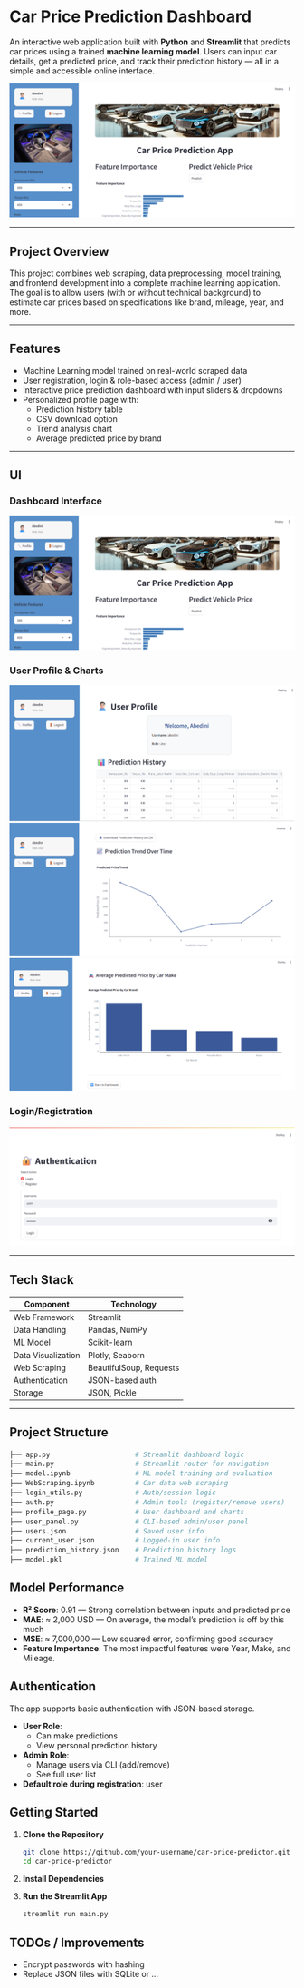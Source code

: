 # Car Price Prediction Dashboard

An interactive web application built with **Python** and **Streamlit** that predicts car prices using a trained **machine learning model**. Users can input car details, get a predicted price, and track their prediction history — all in a simple and accessible online interface.

![Main UI Screenshot](images/mainPage.png)

---

## Project Overview

This project combines web scraping, data preprocessing, model training, and frontend development into a complete machine learning application. The goal is to allow users (with or without technical background) to estimate car prices based on specifications like brand, mileage, year, and more.

---

## Features

- Machine Learning model trained on real-world scraped data  
- User registration, login & role-based access (admin / user)  
- Interactive price prediction dashboard with input sliders & dropdowns  
- Personalized profile page with:
  - Prediction history table
  - CSV download option
  - Trend analysis chart
  - Average predicted price by brand

---

## UI

### Dashboard Interface  
![Prediction UI](images/mainPage.png)

### User Profile & Charts 
![Prediction UI](images/dashbord1.png)
![Prediction UI](images/dashbord2.png)
![Prediction UI](images/dashbord3.png)

### Login/Registration
![Profile Page](images/login.png)

---

## Tech Stack

| Component           | Technology           |
|--------------------|----------------------|
| Web Framework       | Streamlit            |
| Data Handling       | Pandas, NumPy        |
| ML Model            | Scikit-learn         |
| Data Visualization  | Plotly, Seaborn      |
| Web Scraping        | BeautifulSoup, Requests |
| Authentication      | JSON-based auth      |
| Storage             | JSON, Pickle         |

---

## Project Structure

```bash
├── app.py                     # Streamlit dashboard logic
├── main.py                    # Streamlit router for navigation
├── model.ipynb                # ML model training and evaluation
├── WebScraping.ipynb          # Car data web scraping
├── login_utils.py             # Auth/session logic
├── auth.py                    # Admin tools (register/remove users)
├── profile_page.py            # User dashboard and charts
├── user_panel.py              # CLI-based admin/user panel
├── users.json                 # Saved user info
├── current_user.json          # Logged-in user info
├── prediction_history.json    # Prediction history logs
├── model.pkl                  # Trained ML model
```

## Model Performance
- **R² Score**: 0.91 — Strong correlation between inputs and predicted price
- **MAE**: ≈ 2,000 USD — On average, the model’s prediction is off by this much
- **MSE**: ≈ 7,000,000 — Low squared error, confirming good accuracy
- **Feature Importance**: The most impactful features were Year, Make, and Mileage.

## Authentication
The app supports basic authentication with JSON-based storage.

- **User Role**:
  - Can make predictions
  - View personal prediction history
- **Admin Role**:
  - Manage users via CLI (add/remove)
  - See full user list
- **Default role during registration**: user

## Getting Started

1. **Clone the Repository**
   ```bash
   git clone https://github.com/your-username/car-price-predictor.git
   cd car-price-predictor
   ```

2. **Install Dependencies**

3. **Run the Streamlit App**
   ```bash
   streamlit run main.py
   ```

## TODOs / Improvements
- Encrypt passwords with hashing
- Replace JSON files with SQLite or ...
